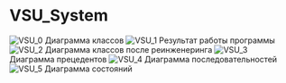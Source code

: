 # VSU_System
![VSU_0](https://user-images.githubusercontent.com/97235450/209013881-22daa860-bec3-4352-857c-a9a86df099b6.png)
Диаграмма классов
![VSU_1](https://user-images.githubusercontent.com/97235450/208788174-66dae036-5ad0-4016-aa66-96682940a11f.jpg)
Результат работы программы
![VSU_2](https://user-images.githubusercontent.com/97235450/208788273-4957c687-0e87-49b4-9b1f-7fdedb224b72.jpg)
Диаграмма классов после реинженеринга
![VSU_3](https://user-images.githubusercontent.com/97235450/208788303-7ac97454-c1e7-4c6b-823d-ce9e1b345033.jpg)
Диаграмма прецедентов
![VSU_4](https://user-images.githubusercontent.com/97235450/208788449-cf5af031-ba80-4693-93a5-452a26a28c6b.png)
Диаграмма последовательностей
![VSU_5](https://user-images.githubusercontent.com/97235450/208788691-0586194a-7aaf-488b-bc83-084a3cee8933.png)
Диаграмма состояний
